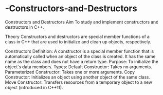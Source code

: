 # -Constructors-and-Destructors
Constructors and Destructors
Aim
To study and implement constructors and destructors in C++.

Theory
Constructors and destructors are special member functions of a class in C++ that are used to initialize and clean up objects, respectively.

Constructors
Definition: A constructor is a special member function that is automatically called when an object of the class is created. It has the same name as the class and does not have a return type.
Purpose: To initialize the object's data members.
Types:
Default Constructor: Takes no arguments.
Parameterized Constructor: Takes one or more arguments.
Copy Constructor: Initializes an object using another object of the same class.
Move Constructor: Transfers resources from a temporary object to a new object (introduced in C++11).
